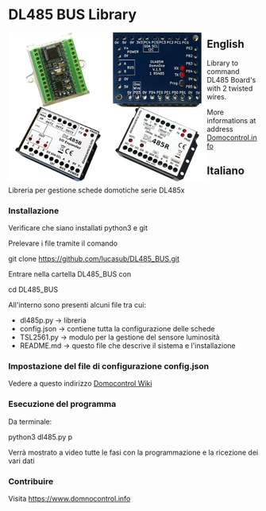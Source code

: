 DL485 BUS Library
=================

<div>
    <img src="document/image/DL485P.png" width="200px" style="float:left;" />
    <img src="document/image/DL485M.png" width="200px" style="float:left;" />
    <img src="document/image/DL485B.png" width="200px" style="float:left;" />
    <img src="document/image/DL485R.png" width="200px" style="float:left;" />
</div>

## English

Library to command DL485 Board's with 2 twisted wires.

More informations at address <a href="https://www.domocontrol.info">Domocontrol.info</a>


## Italiano

Libreria per gestione schede domotiche serie DL485x

### Installazione

Verificare che siano installati python3 e git

Prelevare i file tramite il comando

git clone https://github.com/lucasub/DL485_BUS.git

Entrare nella cartella DL485_BUS con

cd DL485_BUS

All'interno sono presenti alcuni file tra cui:
- dl485p.py -> libreria
- config.json -> contiene tutta la configurazione delle schede
- TSL2561.py -> modulo per la gestione del sensore luminosità
- README.md -> questo file che descrive il sistema e l'installazione

### Impostazione del file di configurazione config.json

Vedere a questo indirizzo <a href="https://www.domocontrol.info/wiki">Domocontrol Wiki</a>

### Esecuzione del programma

Da terminale:

python3 dl485.py p

Verrà mostrato a video tutte le fasi con la programmazione e la ricezione dei vari dati


### Contribuire

Visita https://www.domnocontrol.info
